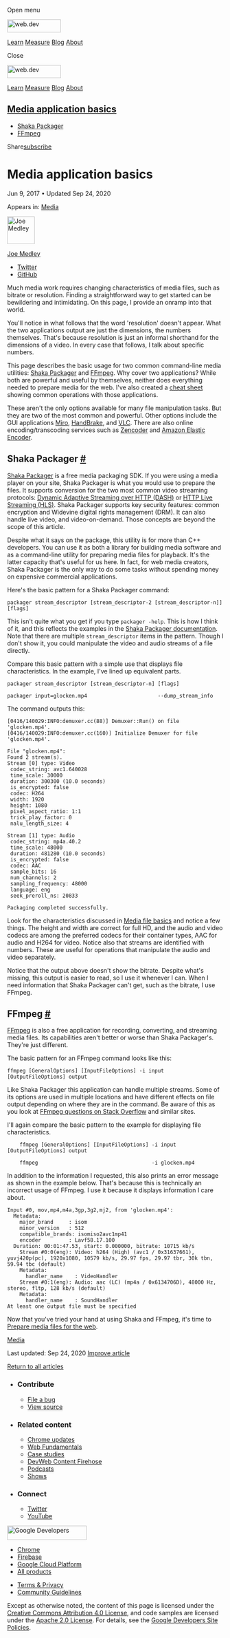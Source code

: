 <span class="w-tooltip w-tooltip--left">Open menu</span>

<a href="/" class="gc-analytics-event header-default__logo-link"><img src="/images/lockup.svg" alt="web.dev" class="header-default__logo" width="125" height="30" /></a>

<a href="/learn/" class="gc-analytics-event header-default__link">Learn</a> <a href="/measure/" class="gc-analytics-event header-default__link">Measure</a> <a href="/blog/" class="gc-analytics-event header-default__link">Blog</a> <a href="/about/" class="gc-analytics-event header-default__link">About</a>

<span class="w-tooltip">Close</span>

<a href="/" class="gc-analytics-event"><img src="/images/lockup.svg" alt="web.dev" class="drawer-default__logo" width="125" height="30" /></a>

<a href="/learn/" class="gc-analytics-event drawer-default__link">Learn</a> <a href="/measure/" class="gc-analytics-event drawer-default__link">Measure</a> <a href="/blog/" class="gc-analytics-event drawer-default__link">Blog</a> <a href="/about/" class="gc-analytics-event drawer-default__link">About</a>

<a href="#media-application-basics" class="w-toc__header--link">Media application basics</a>
--------------------------------------------------------------------------------------------

-   [Shaka Packager](#shaka-packager)
-   [FFmpeg](#ffmpeg)

Share<a href="/newsletter/" class="gc-analytics-event w-actions__fab w-actions__fab--subscribe"><span>subscribe</span></a>

Media application basics
========================

Jun 9, 2017 <span class="w-author__separator">•</span> Updated Sep 24, 2020

<span class="w-post-signpost__title">Appears in:</span> <a href="/media" class="w-post-signpost__link">Media</a>

[<img src="https://web-dev.imgix.net/image/admin/ynJFmvKEbD9diZZsTdkD.jpg?auto=format&amp;fit=crop&amp;h=64&amp;w=64" alt="Joe Medley" class="w-author__image" sizes="(min-width: 64px) 64px, calc(100vw - 48px)" srcset="https://web-dev.imgix.net/image/admin/ynJFmvKEbD9diZZsTdkD.jpg?fit=crop&amp;h=64&amp;w=64&amp;auto=format&amp;dpr=1&amp;q=75, https://web-dev.imgix.net/image/admin/ynJFmvKEbD9diZZsTdkD.jpg?fit=crop&amp;h=64&amp;w=64&amp;auto=format&amp;dpr=2&amp;q=50 2x, https://web-dev.imgix.net/image/admin/ynJFmvKEbD9diZZsTdkD.jpg?fit=crop&amp;h=64&amp;w=64&amp;auto=format&amp;dpr=3&amp;q=35 3x, https://web-dev.imgix.net/image/admin/ynJFmvKEbD9diZZsTdkD.jpg?fit=crop&amp;h=64&amp;w=64&amp;auto=format&amp;dpr=4&amp;q=23 4x, https://web-dev.imgix.net/image/admin/ynJFmvKEbD9diZZsTdkD.jpg?fit=crop&amp;h=64&amp;w=64&amp;auto=format&amp;dpr=5&amp;q=20 5x" width="64" height="64" />](/authors/joemedley/)

<a href="/authors/joemedley/" class="w-author__name-link">Joe Medley</a>

-   <a href="https://twitter.com/medleyjp" class="w-author__link">Twitter</a>
-   <a href="https://github.com/jpmedley" class="w-author__link">GitHub</a>

Much media work requires changing characteristics of media files, such as bitrate or resolution. Finding a straightforward way to get started can be bewildering and intimidating. On this page, I provide an onramp into that world.

You'll notice in what follows that the word 'resolution' doesn't appear. What the two applications output are just the dimensions, the numbers themselves. That's because resolution is just an informal shorthand for the dimensions of a video. In every case that follows, I talk about specific numbers.

This page describes the basic usage for two common command-line media utilities: [Shaka Packager](https://github.com/google/shaka-packager) and [FFmpeg](https://ffmpeg.org/download.html). Why cover two applications? While both are powerful and useful by themselves, neither does everything needed to prepare media for the web. I've also created a [cheat sheet](/media-cheat-sheet) showing common operations with those applications.

These aren't the only options available for many file manipulation tasks. But they are two of the most common and powerful. Other options include the GUI applications [Miro](http://www.mirovideoconverter.com/), [HandBrake](//handbrake.fr/), and [VLC](//www.videolan.org/). There are also online encoding/transcoding services such as [Zencoder](//en.wikipedia.org/wiki/Zencoder) and [Amazon Elastic Encoder](//aws.amazon.com/elastictranscoder).

Shaka Packager <a href="#shaka-packager" class="w-headline-link">#</a>
----------------------------------------------------------------------

[Shaka Packager](https://github.com/google/shaka-packager) is a free media packaging SDK. If you were using a media player on your site, Shaka Packager is what you would use to prepare the files. It supports conversion for the two most common video streaming protocols: [Dynamic Adaptive Streaming over HTTP (DASH)](https://developer.mozilla.org/en-US/docs/Web/HTML/DASH_Adaptive_Streaming_for_HTML_5_Video) or [HTTP Live Streaming (HLS)](https://developer.apple.com/documentation/http_live_streaming). Shaka Packager supports key security features: common encryption and Widevine digital rights management (DRM). It can also handle live video, and video-on-demand. Those concepts are beyond the scope of this article.

Despite what it says on the package, this utility is for more than C++ developers. You can use it as both a library for building media software and as a command-line utility for preparing media files for playback. It's the latter capacity that's useful for us here. In fact, for web media creators, Shaka Packager is the only way to do some tasks without spending money on expensive commercial applications.

Here's the basic pattern for a Shaka Packager command:

    packager stream_descriptor [stream_descriptor-2 [stream_descriptor-n]] [flags]

This isn't quite what you get if you type `packager -help`. This is how I think of it, and this reflects the examples in the [Shaka Packager documentation](https://google.github.io/shaka-packager/html/). Note that there are multiple `stream_descriptor` items in the pattern. Though I don't show it, you could manipulate the video and audio streams of a file directly.

Compare this basic pattern with a simple use that displays file characteristics. In the example, I've lined up equivalent parts.

    packager stream_descriptor [stream_descriptor-n] [flags]

    packager input=glocken.mp4                       --dump_stream_info

The command outputs this:

    [0416/140029:INFO:demuxer.cc(88)] Demuxer::Run() on file 'glocken.mp4'.
    [0416/140029:INFO:demuxer.cc(160)] Initialize Demuxer for file 'glocken.mp4'.

    File "glocken.mp4":
    Found 2 stream(s).
    Stream [0] type: Video
     codec_string: avc1.640028
     time_scale: 30000
     duration: 300300 (10.0 seconds)
     is_encrypted: false
     codec: H264
     width: 1920
     height: 1080
     pixel_aspect_ratio: 1:1
     trick_play_factor: 0
     nalu_length_size: 4

    Stream [1] type: Audio
     codec_string: mp4a.40.2
     time_scale: 48000
     duration: 481280 (10.0 seconds)
     is_encrypted: false
     codec: AAC
     sample_bits: 16
     num_channels: 2
     sampling_frequency: 48000
     language: eng
     seek_preroll_ns: 20833

    Packaging completed successfully.

Look for the characteristics discussed in [Media file basics](/media-file-basics) and notice a few things. The height and width are correct for full HD, and the audio and video codecs are among the preferred codecs for their container types, AAC for audio and H264 for video. Notice also that streams are identified with numbers. These are useful for operations that manipulate the audio and video separately.

Notice that the output above doesn't show the bitrate. Despite what's missing, this output is easier to read, so I use it whenever I can. When I need information that Shaka Packager can't get, such as the bitrate, I use FFmpeg.

FFmpeg <a href="#ffmpeg" class="w-headline-link">#</a>
------------------------------------------------------

[FFmpeg](https://ffmpeg.org/download.html) is also a free application for recording, converting, and streaming media files. Its capabilities aren't better or worse than Shaka Packager's. They're just different.

The basic pattern for an FFmpeg command looks like this:

    ffmpeg [GeneralOptions] [InputFileOptions] -i input [OutputFileOptions] output

Like Shaka Packager this application can handle multiple streams. Some of its options are used in multiple locations and have different effects on file output depending on where they are in the command. Be aware of this as you look at [FFmpeg questions on Stack Overflow](https://stackoverflow.com/questions/tagged/ffmpeg) and similar sites.

I'll again compare the basic pattern to the example for displaying file characteristics.

        ffmpeg [GeneralOptions] [InputFileOptions] -i input        [OutputFileOptions] output

        ffmpeg                                     -i glocken.mp4

In addition to the information I requested, this also prints an error message as shown in the example below. That's because this is technically an incorrect usage of FFmpeg. I use it because it displays information I care about.

    Input #0, mov,mp4,m4a,3gp,3g2,mj2, from 'glocken.mp4':
      Metadata:
        major_brand     : isom
        minor_version   : 512
        compatible_brands: isomiso2avc1mp41
        encoder         : Lavf58.17.100
      Duration: 00:01:47.53, start: 0.000000, bitrate: 10715 kb/s
        Stream #0:0(eng): Video: h264 (High) (avc1 / 0x31637661), yuvj420p(pc), 1920x1080, 10579 kb/s, 29.97 fps, 29.97 tbr, 30k tbn, 59.94 tbc (default)
        Metadata:
          handler_name    : VideoHandler
        Stream #0:1(eng): Audio: aac (LC) (mp4a / 0x6134706D), 48000 Hz, stereo, fltp, 128 kb/s (default)
        Metadata:
          handler_name    : SoundHandler
    At least one output file must be specified

Now that you've tried your hand at using Shaka and FFmpeg, it's time to [Prepare media files for the web](/prepare-media).

<a href="/tags/media/" class="w-chip">Media</a>

<span class="w-mr--sm">Last updated: Sep 24, 2020 </span>[Improve article](https://github.com/GoogleChrome/web.dev/blob/master/src/site/content/en/media/media-application-basics/index.md)

<a href="/media" class="gc-analytics-event w-article-navigation__link w-article-navigation__link--back w-article-navigation__link--single">Return to all articles</a>

-   ### Contribute

    -   <a href="https://github.com/GoogleChrome/web.dev/issues/new?assignees=&amp;labels=bug&amp;template=bug_report.md&amp;title=" class="w-footer__linkbox-link">File a bug</a>
    -   <a href="https://github.com/googlechrome/web.dev" class="w-footer__linkbox-link">View source</a>

-   ### Related content

    -   <a href="https://blog.chromium.org/" class="w-footer__linkbox-link">Chrome updates</a>
    -   <a href="https://developers.google.com/web/" class="w-footer__linkbox-link">Web Fundamentals</a>
    -   <a href="https://developers.google.com/web/showcase/" class="w-footer__linkbox-link">Case studies</a>
    -   <a href="https://devwebfeed.appspot.com/" class="w-footer__linkbox-link">DevWeb Content Firehose</a>
    -   <a href="/podcasts/" class="w-footer__linkbox-link">Podcasts</a>
    -   <a href="/shows/" class="w-footer__linkbox-link">Shows</a>

-   ### Connect

    -   <a href="https://www.twitter.com/ChromiumDev" class="w-footer__linkbox-link">Twitter</a>
    -   <a href="https://www.youtube.com/user/ChromeDevelopers" class="w-footer__linkbox-link">YouTube</a>

<a href="https://developers.google.com/" class="w-footer__utility-logo-link"><img src="/images/lockup-color.png" alt="Google Developers" class="w-footer__utility-logo" width="185" height="33" /></a>

-   <a href="https://developer.chrome.com/" class="w-footer__utility-link">Chrome</a>
-   <a href="https://firebase.google.com/" class="w-footer__utility-link">Firebase</a>
-   <a href="https://cloud.google.com/" class="w-footer__utility-link">Google Cloud Platform</a>
-   <a href="https://developers.google.com/products" class="w-footer__utility-link">All products</a>

<!-- -->

-   <a href="https://policies.google.com/" class="w-footer__utility-link">Terms &amp; Privacy</a>
-   <a href="/community-guidelines/" class="w-footer__utility-link">Community Guidelines</a>

Except as otherwise noted, the content of this page is licensed under the [Creative Commons Attribution 4.0 License](https://creativecommons.org/licenses/by/4.0/), and code samples are licensed under the [Apache 2.0 License](https://www.apache.org/licenses/LICENSE-2.0). For details, see the [Google Developers Site Policies](https://developers.google.com/terms/site-policies).
